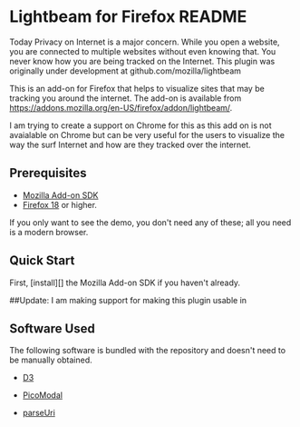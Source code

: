 # Lightbeam for Firefox README
Today Privacy on Internet is a major concern. While you open a website, you are connected to multiple websites without even knowing that. You never know how you are being tracked on the Internet. This plugin was originally under development at github.com/mozilla/lightbeam


This is an add-on for Firefox that helps to visualize sites that may be tracking you around the internet. The add-on is available from https://addons.mozilla.org/en-US/firefox/addon/lightbeam/.

I am trying to create a support on Chrome for this as this add on is not avaialable on Chrome but can be very useful for the users to visualize the way the surf Internet and how are they tracked over the internet. 

## Prerequisites

* [Mozilla Add-on SDK][ASDK]
* [Firefox 18][] or higher.

If you only want to see the demo, you don't need any of these; all you need is a modern browser.

## Quick Start

First, [install][] the Mozilla Add-on SDK if you haven't already.

##Update:
I am making support for making this plugin usable in 

## Software Used

The following software is bundled with the repository and doesn't need to be manually obtained.

* [D3][]
* [PicoModal][]
* [parseUri][]

  [ASDK]: https://addons.mozilla.org/en-US/developers/builder
  [D3]: http://mbostock.github.com/d3/
  [parseUri]: http://blog.stevenlevithan.com/code
  [PicoModal]: https://github.com/Nycto/PicoModal
  [Firefox 18]: http://www.mozilla.com/en-US/firefox/fx/
